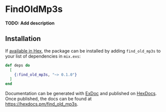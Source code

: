# FindOldMp3s

**TODO: Add description**

## Installation

If [available in Hex](https://hex.pm/docs/publish), the package can be installed
by adding `find_old_mp3s` to your list of dependencies in `mix.exs`:

```elixir
def deps do
  [
    {:find_old_mp3s, "~> 0.1.0"}
  ]
end
```

Documentation can be generated with [ExDoc](https://github.com/elixir-lang/ex_doc)
and published on [HexDocs](https://hexdocs.pm). Once published, the docs can
be found at <https://hexdocs.pm/find_old_mp3s>.


